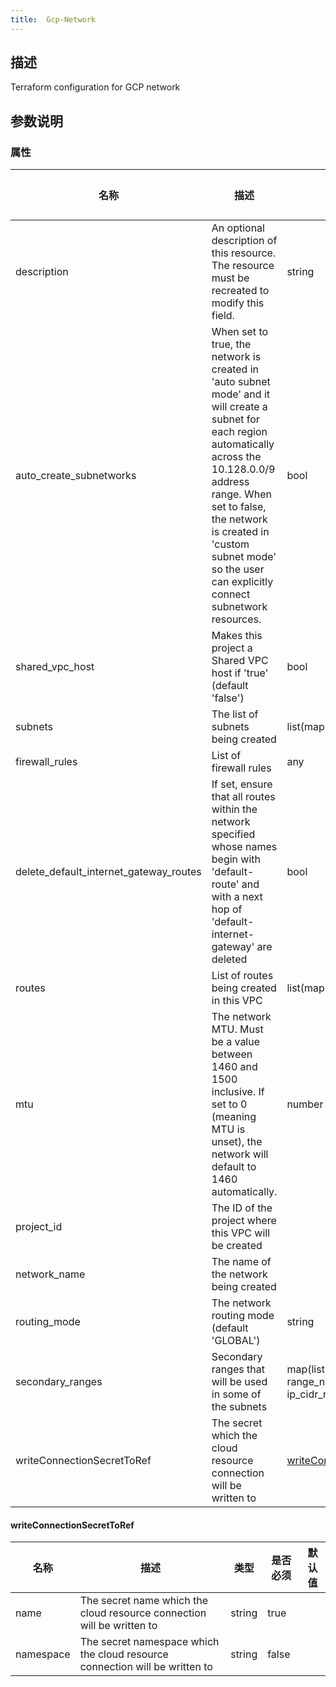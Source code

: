 ```yaml
---
title:  Gcp-Network
---
```


## 描述

Terraform configuration for GCP network

## 参数说明


### 属性

 名称 | 描述 | 类型 | 是否必须 | 默认值 
 ------------ | ------------- | ------------- | ------------- | ------------- 
 description | An optional description of this resource. The resource must be recreated to modify this field. | string | false |  
 auto_create_subnetworks | When set to true, the network is created in 'auto subnet mode' and it will create a subnet for each region automatically across the 10.128.0.0/9 address range. When set to false, the network is created in 'custom subnet mode' so the user can explicitly connect subnetwork resources. | bool | false |  
 shared_vpc_host | Makes this project a Shared VPC host if 'true' (default 'false') | bool | false |  
 subnets | The list of subnets being created | list(map(string)) | true |  
 firewall_rules | List of firewall rules | any | false |  
 delete_default_internet_gateway_routes | If set, ensure that all routes within the network specified whose names begin with 'default-route' and with a next hop of 'default-internet-gateway' are deleted | bool | false |  
 routes | List of routes being created in this VPC | list(map(string)) | false |  
 mtu | The network MTU. Must be a value between 1460 and 1500 inclusive. If set to 0 (meaning MTU is unset), the network will default to 1460 automatically. | number | false |  
 project_id | The ID of the project where this VPC will be created |  | true |  
 network_name | The name of the network being created |  | true |  
 routing_mode | The network routing mode (default 'GLOBAL') | string | false |  
 secondary_ranges | Secondary ranges that will be used in some of the subnets | map(list(object({ range_name = string, ip_cidr_range = string }))) | false |  
 writeConnectionSecretToRef | The secret which the cloud resource connection will be written to | [writeConnectionSecretToRef](#writeConnectionSecretToRef) | false |  


#### writeConnectionSecretToRef

 名称 | 描述 | 类型 | 是否必须 | 默认值 
 ------------ | ------------- | ------------- | ------------- | ------------- 
 name | The secret name which the cloud resource connection will be written to | string | true |  
 namespace | The secret namespace which the cloud resource connection will be written to | string | false |  
